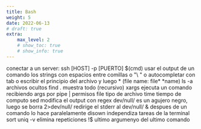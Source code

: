 ```yaml
---
title: Bash
weight: 5
date: 2022-06-13
# draft: true
extra:
    max_level: 2
    # show_toc: true
    # show_info: true
---
```


conectar a un server: ssh [HOST] -p [PUERTO]
$(cmd) usar el output de un comando
los strings con espacios entre comillas o "\ " o autocompletar con tab o escribir el principio del archivo y luego * (file name: file* *name)
ls -a archivos ocultos
find . muestra todo (recursivo)
xargs ejecuta un comando recibiendo args por pipe |
permisos
file tipo de archivo
time tiempo de computo
sed modifica el output con regex
dev/null/ es un agujero negro, luego se borra
2>dev/null/ redirige el stderr al dev/null/
& despues de un comando lo hace paralelamente
disown independiza tareas de la terminal
sort
uniq -v elimina repeticiones
!$ ultimo argumenyo del ultimo comando

